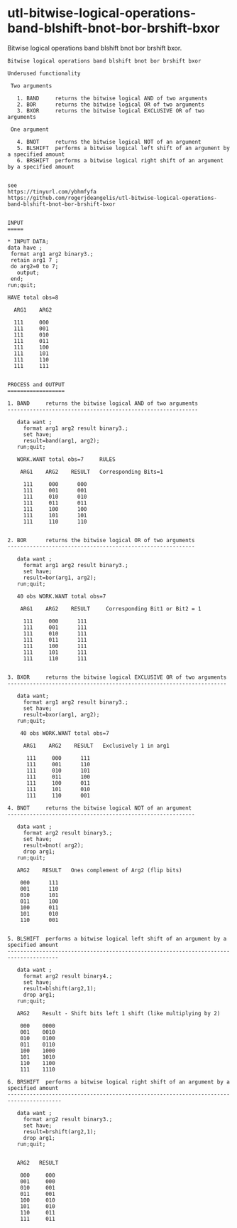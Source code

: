 # utl-bitwise-logical-operations-band-blshift-bnot-bor-brshift-bxor
Bitwise logical operations band blshift bnot bor brshift bxor.

    Bitwise logical operations band blshift bnot bor brshift bxor

    Underused functionality

     Two arguments

       1. BAND     returns the bitwise logical AND of two arguments
       2. BOR      returns the bitwise logical OR of two arguments
       3. BXOR     returns the bitwise logical EXCLUSIVE OR of two arguments

     One argument

       4. BNOT     returns the bitwise logical NOT of an argument
       5. BLSHIFT  performs a bitwise logical left shift of an argument by a specified amount
       6. BRSHIFT  performs a bitwise logical right shift of an argument by a specified amount


    see
    https://tinyurl.com/ybhmfyfa
    https://github.com/rogerjdeangelis/utl-bitwise-logical-operations-band-blshift-bnot-bor-brshift-bxor


    INPUT
    =====

    * INPUT DATA;
    data have ;
     format arg1 arg2 binary3.;
     retain arg1 7 ;
     do arg2=0 to 7;
       output;
     end;
    run;quit;

    HAVE total obs=8

      ARG1    ARG2

      111     000
      111     001
      111     010
      111     011
      111     100
      111     101
      111     110
      111     111


    PROCESS and OUTPUT
    ==================

    1. BAND     returns the bitwise logical AND of two arguments
    ------------------------------------------------------------

       data want ;
         format arg1 arg2 result binary3.;
         set have;
         result=band(arg1, arg2);
       run;quit;

       WORK.WANT total obs=7     RULES

        ARG1    ARG2    RESULT   Corresponding Bits=1

         111     000      000
         111     001      001
         111     010      010
         111     011      011
         111     100      100
         111     101      101
         111     110      110


    2. BOR      returns the bitwise logical OR of two arguments
    -----------------------------------------------------------

       data want ;
         format arg1 arg2 result binary3.;
         set have;
         result=bor(arg1, arg2);
       run;quit;

       40 obs WORK.WANT total obs=7

        ARG1    ARG2    RESULT     Corresponding Bit1 or Bit2 = 1

         111     000      111
         111     001      111
         111     010      111
         111     011      111
         111     100      111
         111     101      111
         111     110      111


    3. BXOR     returns the bitwise logical EXCLUSIVE OR of two arguments
    ---------------------------------------------------------------------

       data want;
         format arg1 arg2 result binary3.;
         set have;
         result=bxor(arg1, arg2);
       run;quit;

        40 obs WORK.WANT total obs=7

         ARG1    ARG2    RESULT   Exclusively 1 in arg1

          111     000      111
          111     001      110
          111     010      101
          111     011      100
          111     100      011
          111     101      010
          111     110      001

    4. BNOT     returns the bitwise logical NOT of an argument
    -----------------------------------------------------------

       data want ;
         format arg2 result binary3.;
         set have;
         result=bnot( arg2);
         drop arg1;
       run;quit;

       ARG2    RESULT   Ones complement of Arg2 (flip bits)

        000      111
        001      110
        010      101
        011      100
        100      011
        101      010
        110      001


    5. BLSHIFT  performs a bitwise logical left shift of an argument by a specified amount
    --------------------------------------------------------------------------------------

       data want ;
         format arg2 result binary4.;
         set have;
         result=blshift(arg2,1);
         drop arg1;
       run;quit;

       ARG2    Result - Shift bits left 1 shift (like multiplying by 2)

        000    0000
        001    0010
        010    0100
        011    0110
        100    1000
        101    1010
        110    1100
        111    1110

    6. BRSHIFT  performs a bitwise logical right shift of an argument by a specified amount
    ---------------------------------------------------------------------------------------

       data want ;
         format arg2 result binary3.;
         set have;
         result=brshift(arg2,1);
         drop arg1;
       run;quit;


       ARG2   RESULT

        000     000
        001     000
        010     001
        011     001
        100     010
        101     010
        110     011
        111     011

